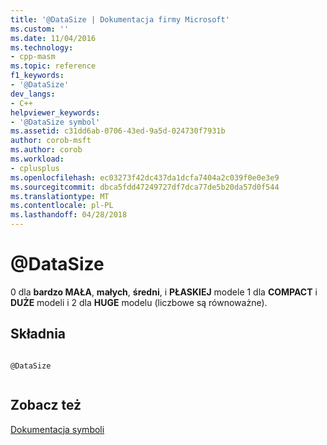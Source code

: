 ```yaml
---
title: '@DataSize | Dokumentacja firmy Microsoft'
ms.custom: ''
ms.date: 11/04/2016
ms.technology:
- cpp-masm
ms.topic: reference
f1_keywords:
- '@DataSize'
dev_langs:
- C++
helpviewer_keywords:
- '@DataSize symbol'
ms.assetid: c31dd6ab-0706-43ed-9a5d-024730f7931b
author: corob-msft
ms.author: corob
ms.workload:
- cplusplus
ms.openlocfilehash: ec03273f42dc437da1dcfa7404a2c039f0e0e3e9
ms.sourcegitcommit: dbca5fdd47249727df7dca77de5b20da57d0f544
ms.translationtype: MT
ms.contentlocale: pl-PL
ms.lasthandoff: 04/28/2018
---
```

# <a name="datasize"></a>@DataSize
0 dla **bardzo MAŁA**, **małych**, **średni**, i **PŁASKIEJ** modele 1 dla **COMPACT** i  **DUŻE** modeli i 2 dla **HUGE** modelu (liczbowe są równoważne).  
  
## <a name="syntax"></a>Składnia  
  
```  
  
@DataSize  
  
```  
  
## <a name="see-also"></a>Zobacz też  
 [Dokumentacja symboli](../../assembler/masm/symbols-reference.md)